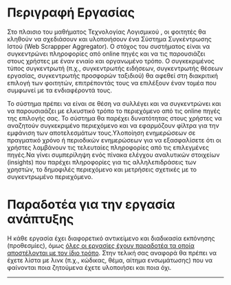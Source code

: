 # Περιγραφή Εργασίας

Στο πλαισιο του μαθήματος Τεχνολογίας Λογισμικού , οι φοιτητές θα κληθούν να σχεδιάσουν και υλοποιήσουν ένα Σύστημα Συγκέντρωσης Ιστού (Web Scrappper Aggregator). Ο στόχος του συστήματος είναι να συγκεντρώνει πληροφορίες από online πηγές και να τις παρουσιάζει στους χρήστες με έναν ενιαίο και οργανωμένο τρόπο. Ο συγκεκριμένος τύπος συγκεντρωτή (π.χ., συγκεντρωτής ειδήσεων, συγκεντρωτής θέσεων εργασίας, συγκεντρωτής προσφορών ταξιδιού) θα αφεθεί στη διακριτική επιλογή των φοιτητών, επιτρέποντάς τους να επιλέξουν έναν τομέα που συμφωνεί με τα ενδιαφέροντά τους.

Το σύστημα πρέπει να είναι σε θέση να συλλέγει και να συγκεντρώνει και να παρουσιαάζει με ελκυστικό τρόπο το περιεχόμενο από τις online πηγές της επιλογής σας. Το σύστημα θα παρέχει δυνατότητας στους χρήστες να αναζητούν συγκεκριμένο περιεχόμενο και να εφαρμόζουν φίλτρα για την εμφάνιση των αποτελεσμάτων τους.Υλοποίηση ενημερώσεων σε πραγματικό χρόνο ή περιοδικών ενημερώσεων για να εξασφαλίσετε ότι οι χρήστες λαμβάνουν τις τελευταίες πληροφορίες από τις επιλεγμένες πηγές.Να γίνει συμπερίληψη ενός πίνακα ελέγχου αναλυτικών στοιχείων (insights) που παρέχει πληροφορίες για τις αλληλεπιδράσεις των χρηστών, το δημοφιλές περιεχόμενο και μετρήσεις σχετικές με το συγκεντρωμένο περιεχόμενο.




# Παραδοτέα για την εργασία ανάπτυξης

Η κάθε εργασία έχει διαφορετικό αντικείμενο και διαδικασία εκπόνησης (προθεσμίες), όμως [όλες οι εργασίες έχουν παραδοτέα τα οποία αποστέλονται με τον ίδιο τρόπο](https://github.com/Technologia-Logismikou-UoWM/sw.github.io/blob/main/deliverables/index.md). Στην τελική σας αναφορά θα πρέπει να έχετε λίστα με λινκ (π.χ., κώδικας, θέμα, αίτημα ενσωμάτωσης) που να φαίνονται ποια ζητούμενα έχετε υλοποιήσει και ποια όχι.

---

